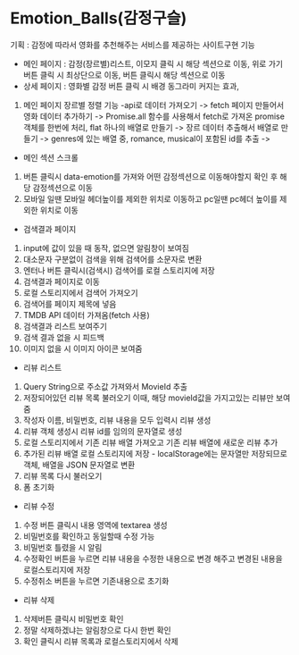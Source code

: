 # Emotion_Balls(감정구슬)

기획 : 감정에 따라서 영화를 추천해주는 서비스를 제공하는 사이트구현 기능

-   메인 페이지 : 감정(장르별)리스트, 이모지 클릭 시 해당 섹션으로 이동, 위로 가기 버튼 클릭 시 최상단으로 이동, 버튼 클릭시 해당 섹션으로 이동
-   상세 페이지 : 영화별 감정 버튼 클릭 시 배경 동그라미 커지는 효과,

1. 메인 페이지 장르별 정렬 기능 -api로 데이터 가져오기 -> fetch 페이지 만들어서 영화 데이터 추가하기 -> Promise.all 함수를 사용해서 fetch로 가져온 promise 객체를 한번에 처리, flat 하나의 배열로 만들기 -> 장르 데이터 추출해서 배열로 만들기 -> genres에 있는 배열 중, romance, musical이 포함된 id를 추출 ->

-   메인 섹션 스크롤

1. 버튼 클릭시 data-emotion를 가져와 어떤 감정섹션으로 이동해야할지 확인 후 해당 감정섹션으로 이동
2. 모바일 일땐 모바일 헤더높이를 제외한 위치로 이동하고 pc일땐 pc헤더 높이를 제외한 위치로 이동

-   검색결과 페이지

1. input에 값이 있을 때 동작, 없으면 알림창이 보여짐
2. 대소문자 구분없이 검색을 위해 검색어를 소문자로 변환
3. 엔터나 버튼 클릭시(검색시) 검색어를 로컬 스토리지에 저장
4. 검색결과 페이지로 이동
5. 로컬 스토리지에서 검색어 가져오기
6. 검색어를 페이지 제목에 넣음
7. TMDB API 데이터 가져옴(fetch 사용)
8. 검색결과 리스트 보여주기
9. 검색 결과 없을 시 피드백
10. 이미지 없을 시 이미지 아이콘 보여줌

-   리뷰 리스트

1. Query String으로 주소값 가져와서 MovieId 추출
2. 저장되어있던 리뷰 목록 불러오기 이때, 해당 movieId값을 가지고있는 리뷰만 보여줌
3. 작성자 이름, 비밀번호, 리뷰 내용을 모두 입력시 리뷰 생성
4. 리뷰 객체 생성시 리뷰 id를 임의의 문자열로 생성
5. 로컬 스토리지에서 기존 리뷰 배열 가져오고 기존 리뷰 배열에 새로운 리뷰 추가
6. 추가된 리뷰 배열 로컬 스토리지에 저장 - localStorage에는 문자열만 저장되므로 객체, 배열을 JSON 문자열로 변환
7. 리뷰 목록 다시 불러오기
8. 폼 초기화

-   리뷰 수정

1. 수정 버튼 클릭시 내용 영역에 textarea 생성
2. 비밀번호를 확인하고 동일할때 수정 가능
3. 비밀번호 틀렸을 시 알림
4. 수정확인 버튼을 누르면 리뷰 내용을 수정한 내용으로 변경 해주고 변경된 내용을 로컬스토리지에 저장
5. 수정취소 버튼을 누르면 기존내용으로 초기화

-   리뷰 삭제

1. 삭제버튼 클릭시 비밀번호 확인
2. 정말 삭제하겠냐는 알림창으로 다시 한번 확인
3. 확인 클릭시 리뷰 목록과 로컬스토리지에서 삭제
